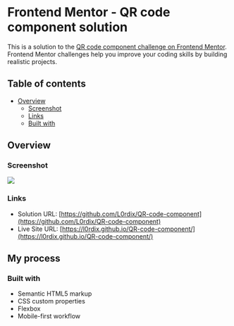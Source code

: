 # Frontend Mentor - QR code component solution

This is a solution to the [QR code component challenge on Frontend Mentor](https://www.frontendmentor.io/challenges/qr-code-component-iux_sIO_H). Frontend Mentor challenges help you improve your coding skills by building realistic projects. 

## Table of contents

- [Overview](#overview)
  - [Screenshot](#screenshot)
  - [Links](#links)
  - [Built with](#built-with)

## Overview

### Screenshot

![](./screenshot.jpg)

### Links

- Solution URL: [https://github.com/L0rdix/QR-code-component](https://github.com/L0rdix/QR-code-component)
- Live Site URL: [https://l0rdix.github.io/QR-code-component/](https://l0rdix.github.io/QR-code-component/)

## My process

### Built with

- Semantic HTML5 markup
- CSS custom properties
- Flexbox
- Mobile-first workflow

